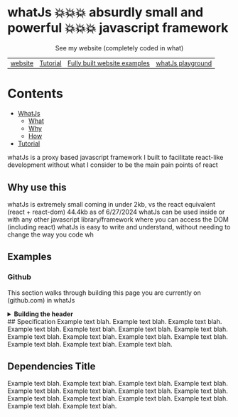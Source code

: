 #  whatJs 💥💥💥 absurdly small and powerful 💥💥💥 javascript framework


<div align="center" text-align="center">
    <span>See my website (completely coded in what)</span>
  <table>
    <tbody>
      <tr>
        <td>
          <a href="">website</a>
        </td>
        <td>
          <a href="">Tutorial</a>
        </td>
        <td>
          <a href="">Fully built website examples</a>
        </td>
        <td>
          <a href="">whatJs playground</a>
        </td>
      </tr>
    </tbody>
  </table>
</div>

# Contents
 - [WhatJs]()
    - [What](#whatisthis)
    - [Why](#whyusethis)
    - [How](#howtouse)
 - [Tutorial](#tutorial) 




whatJs is a proxy based javascript framework I built to facilitate react-like development without what I consider to be the main pain points of react


## Why use this<a name="whyusethis"></a>
whatJs is extremely small coming in under 2kb, vs the react equivalent (react + react-dom) 44.4kb as of 6/27/2024
whatJs can be used inside or with any other javascript library/framework where you can access the DOM (including react)
whatJs is easy to write and understand, without needing to change the way you code
wh

## Examples
### Github
This section walks through building this page you are currently on (github.com) in whatJs

<details>
  <summary><strong>Building the header</strong></summary>
 
  <div style="margin:10px 0">Lets write components for the different parts of the header.</div>
  <img style="margin-bottom: 10px" src="examples/github/what/header.png">
  <div>1. LinkNav -> Group of links: vertical navigation, dashboard, user, repository</div>
  <div>2. SearchNav -> Search feature</div>
  <div>3. ActionNav -> Action buttons</div>
  <div>4. PageNav -> Page navigation</div>
  <div>5. VertNav -> Vertical navigation<div>

  <div style="margin:20px">
  <details>
  <summary>Core App Structure</summary>


    /**
        Divide out our different logical header sections into their own component. Any function is valid as a whatJs component As long as it returns
        a valid HTML Element when called. Register with dom.register(componentName)
    */
    function LinkNav() {
      return dom.div({id: 'links'}, 'links')
    }

    // Arrow syntx works, as does passing arguments.
    let SearchNav = (name='search') => dom.div({id: name}, name');

    // Register components inline.
    dom.register(function ActionNav() {
      return dom.div({id: 'actions'}, 'actions)
    });

    let PageNav = () => Search('pages');

    // We can hard code elements as well, we then just dont register then with whatJs and just insert inline like below
    let VertNav = dom.div({id: 'vert'});

    // note we dont need to pass Actions as it was registered inline
    dom.register([LinkNav, SearchNav, PageNav]);

    // create any dom element while supplying a render target to create the element and render it there
    dom.div({render: 'body', id: 'header'},[
      dom.LinkNav(),
      dom.SearchNav(),
      dom.ActionNav(),
      dom.PageNav(),
      VertNav
    ])
  </details>
  </div>



  <details>
    <summary>Nested Code</summary>

    ```
    CODE!
    ```
  </details>
</details>
## Specification
Example text blah. Example text blah. Example text blah. Example text blah. 
Example text blah. Example text blah. Example text blah. Example text blah. 
Example text blah. Example text blah. Example text blah. Example text blah. 
Example text blah. Example text blah. 

## Dependencies Title
Example text blah. Example text blah. Example text blah. Example text blah. 
Example text blah. Example text blah. Example text blah. Example text blah. 
Example text blah. Example text blah. Example text blah. Example text blah. 
Example text blah. Example text blah.